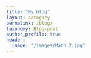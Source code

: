 ```yaml
---
title: "My blog"
layout: category
permalink: /blog/
taxonomy: Blog-post
author_profile: true
header:
  image: "/images/Math_2.jpg"
---
```



